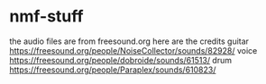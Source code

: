 # nmf-stuff

the audio files are from freesound.org
here are the credits
guitar
https://freesound.org/people/NoiseCollector/sounds/82928/
voice
https://freesound.org/people/dobroide/sounds/61513/
drum
https://freesound.org/people/Paraplex/sounds/610823/
